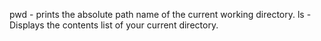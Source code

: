 pwd - prints the absolute path name of the current working directory.
ls - Displays the contents list of your current directory.
